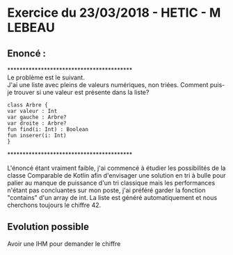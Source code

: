 # Exercice du 23/03/2018 - HETIC - M LEBEAU
  
## Enoncé :

\*\*\*\*\*\*\*\*\*\*\*\*\*\*\*\*\*\*\*\*\*\*\*\*\*\*\*\*\*\*\*\*\*\*\*\*\*\*\*\*\*  
Le problème est le suivant.  
J'ai une liste avec pleins de valeurs numériques, non triées. Comment puis-je trouver si une valeur est présente dans la liste?  

    class Arbre {  
    var valeur : Int  
    var gauche : Arbre?  
    var droite : Arbre?  
    fun find(i: Int) : Boolean  
    fun inserer(i: Int)  
    }  

\*\*\*\*\*\*\*\*\*\*\*\*\*\*\*\*\*\*\*\*\*\*\*\*\*\*\*\*\*\*\*\*\*\*\*\*\*\*\*\*\*

L'énoncé étant vraiment faible, j'ai commencé à étudier les possibilités de la classe Comparable de Kotlin afin d'envisager une solution en tri à bulle pour palier au manque de puissance d'un tri classique mais les performances n'étant pas concluantes sur mon poste, j'ai préféré garder la fonction "contains" d'un array de int.
La liste est généré automatiquement et nous cherchons toujours le chiffre 42.

## Evolution possible

Avoir une IHM pour demander le chiffre
